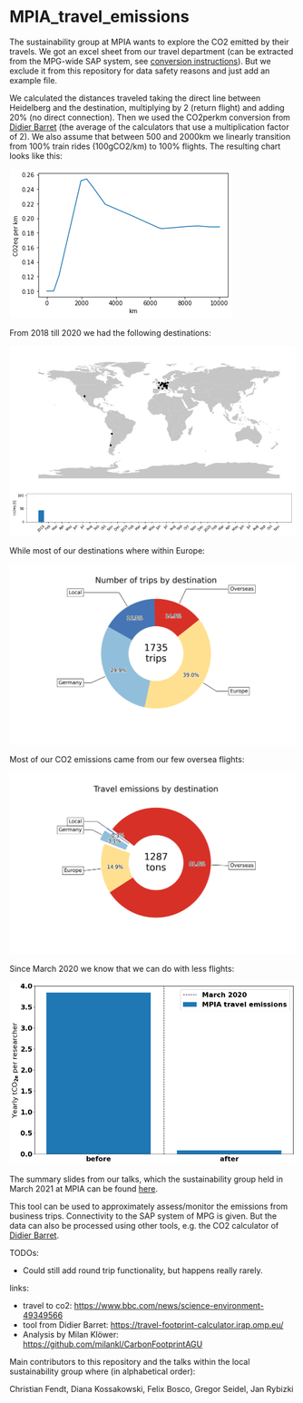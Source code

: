 # MPIA_travel_emissions
The sustainability group at MPIA wants to explore the CO2 emitted by their travels.
We got an excel sheet from our travel department (can be extracted from the MPG-wide SAP system, see [conversion instructions](https://github.com/jan-rybizki/Business_trips_carbon_footprint/blob/main/data/instructions_for_xlsx2csv_conversion.txt)). But we exclude it from this repository for data safety reasons and just add an example file.

We calculated the distances traveled taking the direct line between Heidelberg and the destination, multiplying by 2 (return flight) and adding 20% (no direct connection). Then we used the CO2perkm conversion from [Didier Barret](https://travel-footprint-calculator.irap.omp.eu/) (the average of the calculators that use a multiplication factor of 2). We also assume that between 500 and 2000km we linearly transition from 100% train rides (100gCO2/km) to 100% flights. The resulting chart looks like this:

![](data/km2co2.png)

From 2018 till 2020 we had the following destinations:

![](data/map_anim.gif)

While most of our destinations where within Europe:

![](data/Number_of_flights_by_destination2.png)

Most of our CO2 emissions came from our few oversea flights:

![](data/Flight_emissions_by_destination2.png)

Since March 2020 we know that we can do with less flights:

![](data/covid_impact.png)

The summary slides from our talks, which the sustainability group held in March 2021 at MPIA can be found [here](https://github.com/jan-rybizki/MPIA_travel_emissions/blob/main/data/Flying%20at%20MPIA%20summary%20short.pdf).

This tool can be used to approximately assess/monitor the emissions from business trips. Connectivity to the SAP system of MPG is given. But the data can also be processed using other tools, e.g. the CO2 calculator of [Didier Barret](https://travel-footprint-calculator.irap.omp.eu/).

TODOs:
- Could still add round trip functionality, but happens really rarely.

links: 
- travel to co2: https://www.bbc.com/news/science-environment-49349566
- tool from Didier Barret: https://travel-footprint-calculator.irap.omp.eu/
- Analysis by Milan Klöwer: https://github.com/milankl/CarbonFootprintAGU

Main contributors to this repository and the talks within the local sustainability group where (in alphabetical order):

Christian Fendt, Diana Kossakowski, Felix Bosco, Gregor Seidel, Jan Rybizki
